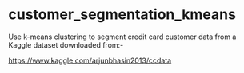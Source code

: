 # customer_segmentation_kmeans
Use k-means clustering to segment credit card customer data from a Kaggle dataset downloaded from:-

https://www.kaggle.com/arjunbhasin2013/ccdata

